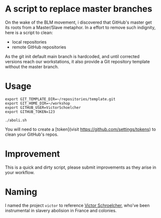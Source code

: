 # A script to replace master branches

On the wake of the BLM movement, i discovered that GitHub's master get its roots from a Master/Slave
metaphor. In a effort to remove such indignity, here is a script to clean:
  - local repositories
  - remote GitHub repositories

As the git init default main branch is hardcoded, and until corrected versions reach our
workstations, it also provide a Git repository template without the master branch.

# Usage

```
export GIT_TEMPLATE_DIR=~/repositories/template.git
export GIT_HOME_DIR=~/workshop
export GITHUB_USER=VictorSchoelcher
export GITHUB_TOKEN=123

./aboli.sh
```
You will need to create a
[token](visit https://github.com/settings/tokens)
to clean your GitHub's repos.

# Improvement

This is a quick and dirty script, please submit improvements as they arise in your
workflow.

# Naming

I named the project `victor` to reference
[Victor Schroelcher](https://en.wikipedia.org/wiki/Victor_Sch%C5%93lcher), who've been
instrumental in slavery abolision in France and colonies.
